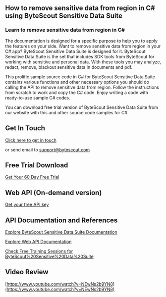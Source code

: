 ## How to remove sensitive data from region in C# using ByteScout Sensitive Data Suite

### Learn to remove sensitive data from region in C#

The documentation is designed for a specific purpose to help you to apply the features on your side. Want to remove sensitive data from region in your C# app? ByteScout Sensitive Data Suite is designed for it. ByteScout Sensitive Data Suite is the set that includes SDK tools from ByteScout for working with sensitive and personal data. With these tools you may analyze, redact, remove, blackout sensitive data in documents and pdf.

This prolific sample source code in C# for ByteScout Sensitive Data Suite contains various functions and other necessary options you should do calling the API to remove sensitive data from region. Follow the instructions from scratch to work and copy the C# code. Enjoy writing a code with ready-to-use sample C# codes.

You can download free trial version of ByteScout Sensitive Data Suite from our website with this and other source code samples for C#.

## Get In Touch

[Click here to get in touch](https://bytescout.zendesk.com/hc/en-us/requests/new?subject=ByteScout%20Sensitive%20Data%20Suite%20Question)

or send email to [support@bytescout.com](mailto:support@bytescout.com?subject=ByteScout%20Sensitive%20Data%20Suite%20Question) 

## Free Trial Download

[Get Your 60 Day Free Trial](https://bytescout.com/download/web-installer?utm_source=github-readme)

## Web API (On-demand version)

[Get your free API key](https://pdf.co/documentation/api?utm_source=github-readme)

## API Documentation and References

[Explore ByteScout Sensitive Data Suite Documentation](https://bytescout.com/documentation/index.html?utm_source=github-readme)

[Explore Web API Documentation](https://pdf.co/documentation/api?utm_source=github-readme)

[Check Free Training Sessions for ByteScout%20Sensitive%20Data%20Suite](https://academy.bytescout.com/)

## Video Review

[https://www.youtube.com/watch?v=NEwNs2b9YN8](https://www.youtube.com/watch?v=NEwNs2b9YN8)